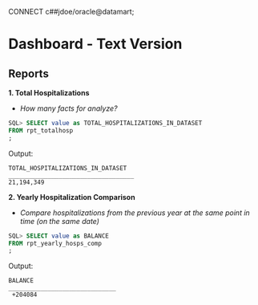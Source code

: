 CONNECT c##jdoe/oracle@datamart;

# Dashboard - Text Version
## Reports
**1. Total Hospitalizations**

-  _How many facts for analyze?_

```sql
SQL> SELECT value as TOTAL_HOSPITALIZATIONS_IN_DATASET
FROM rpt_totalhosp
;
```
Output:
```
TOTAL_HOSPITALIZATIONS_IN_DATASET
___________________________________
21,194,349
```


**2. Yearly Hospitalization Comparison**

- _Compare hospitalizations from the previous year at the same point in time (on the same date)_

```sql
SQL> SELECT value as BALANCE 
FROM rpt_yearly_hosps_comp
;
```
Output:
```
BALANCE
______________________________
 +204084
```